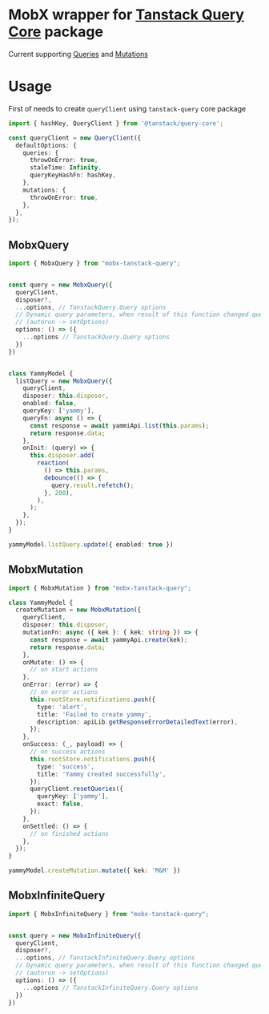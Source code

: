 # MobX wrapper for [Tanstack Query Core](https://tanstack.com/query/latest) package  

Current supporting [Queries](https://tanstack.com/query/latest/docs/framework/react/guides/queries) and [Mutations](https://tanstack.com/query/latest/docs/framework/react/guides/mutations)  


# Usage  

First of needs to create `queryClient` using `tanstack-query` core package   

```ts
import { hashKey, QueryClient } from '@tanstack/query-core';

const queryClient = new QueryClient({
  defaultOptions: {
    queries: {
      throwOnError: true,
      staleTime: Infinity,
      queryKeyHashFn: hashKey,
    },
    mutations: {
      throwOnError: true,
    },
  },
});
```  

## MobxQuery  

```ts
import { MobxQuery } from "mobx-tanstack-query";  


const query = new MobxQuery({
  queryClient,
  disposer?,
  ...options, // TanstackQuery.Query options  
  // Dynamic query parameters, when result of this function changed query will be updated
  // (autorun -> setOptions)
  options: () => ({
    ...options // TanstackQuery.Query options  
  })
})


class YammyModel {
  listQuery = new MobxQuery({
    queryClient,
    disposer: this.disposer,
    enabled: false,
    queryKey: ['yammy'],
    queryFn: async () => {
      const response = await yammiApi.list(this.params);
      return response.data;
    },
    onInit: (query) => {
      this.disposer.add(
        reaction(
          () => this.params,
          debounce(() => {
            query.result.refetch();
          }, 200),
        ),
      );
    },
  });
}

yammyModel.listQuery.update({ enabled: true })
```


## MobxMutation  

```ts
import { MobxMutation } from "mobx-tanstack-query";  

class YammyModel {
  createMutation = new MobxMutation({
    queryClient,
    disposer: this.disposer,
    mutationFn: async ({ kek }: { kek: string }) => {
      const response = await yammyApi.create(kek);
      return response.data;
    },
    onMutate: () => {
      // on start actions
    },
    onError: (error) => {
      // on error actions
      this.rootStore.notifications.push({
        type: 'alert',
        title: 'Failed to create yammy',
        description: apiLib.getResponseErrorDetailedText(error),
      });
    },
    onSuccess: (_, payload) => {
      // on success actions
      this.rootStore.notifications.push({
        type: 'success',
        title: 'Yammy created successfully',
      });
      queryClient.resetQueries({
        queryKey: ['yammy'],
        exact: false,
      });
    },
    onSettled: () => {
      // on finished actions
    },
  });
}

yammyModel.createMutation.mutate({ kek: 'M&M' })
```


## MobxInfiniteQuery  

```ts
import { MobxInfiniteQuery } from "mobx-tanstack-query";  


const query = new MobxInfiniteQuery({
  queryClient,
  disposer?,
  ...options, // TanstackInfiniteQuery.Query options  
  // Dynamic query parameters, when result of this function changed query will be updated
  // (autorun -> setOptions)
  options: () => ({
    ...options // TanstackInfiniteQuery.Query options  
  })
})

```
